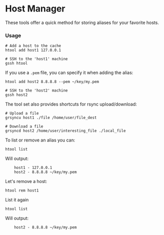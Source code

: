 # Host Manager

These tools offer a quick method for storing aliases for your favorite hosts.

### Usage
```
# Add a host to the cache
htool add host1 127.0.0.1

# SSH to the 'host1' machine
gssh htool
```

If you use a `.pem` file, you can specify it when adding the alias:
```
htool add host2 8.8.8.8 --pem ~/key/my.pem

# SSH to the 'host2' machine
gssh host2
```

The tool set also provides shortcuts for rsync upload/download:
```
# Upload a file
grsyncu host1 ./file /home/user/file_dest

# Download a file
grsyncd host2 /home/user/interesting_file ./local_file
```

To list or remove an alias you can:
```
htool list
```

Will output:
```
    host1 - 127.0.0.1
    host2 - 8.8.8.8 ~/key/my.pem
```

Let's remove a host:
```
htool rem host1
```

List it again
```
htool list
```

Will output:
```
    host2 - 8.8.8.8 ~/key/my.pem
```

